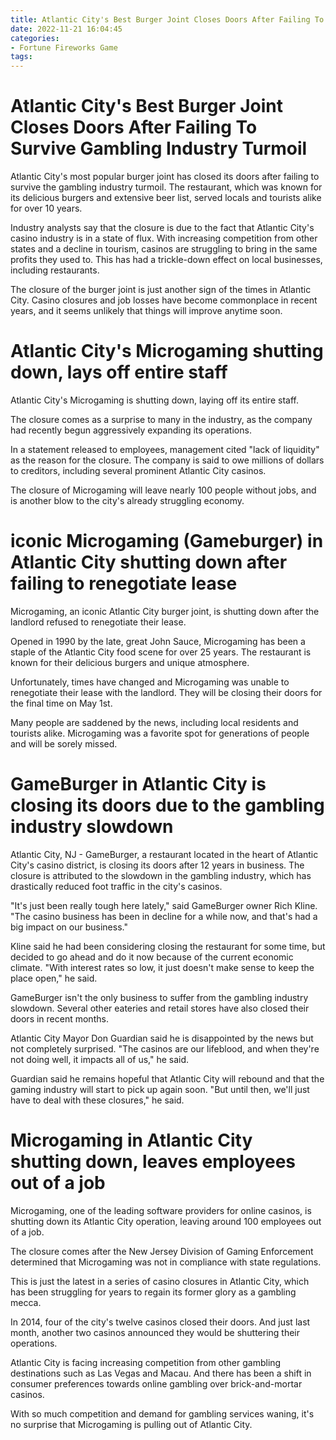```yaml
---
title: Atlantic City's Best Burger Joint Closes Doors After Failing To Survive Gambling Industry Turmoil 
date: 2022-11-21 16:04:45
categories:
- Fortune Fireworks Game
tags:
---
```



#  Atlantic City's Best Burger Joint Closes Doors After Failing To Survive Gambling Industry Turmoil 

Atlantic City's most popular burger joint has closed its doors after failing to survive the gambling industry turmoil. The restaurant, which was known for its delicious burgers and extensive beer list, served locals and tourists alike for over 10 years.

Industry analysts say that the closure is due to the fact that Atlantic City's casino industry is in a state of flux. With increasing competition from other states and a decline in tourism, casinos are struggling to bring in the same profits they used to. This has had a trickle-down effect on local businesses, including restaurants.

The closure of the burger joint is just another sign of the times in Atlantic City. Casino closures and job losses have become commonplace in recent years, and it seems unlikely that things will improve anytime soon.

#  Atlantic City's Microgaming shutting down, lays off entire staff 

Atlantic City's Microgaming is shutting down, laying off its entire staff.

The closure comes as a surprise to many in the industry, as the company had recently begun aggressively expanding its operations.

In a statement released to employees, management cited "lack of liquidity" as the reason for the closure. The company is said to owe millions of dollars to creditors, including several prominent Atlantic City casinos.

The closure of Microgaming will leave nearly 100 people without jobs, and is another blow to the city's already struggling economy.

#  iconic Microgaming (Gameburger) in Atlantic City shutting down after failing to renegotiate lease 

Microgaming, an iconic Atlantic City burger joint, is shutting down after the landlord refused to renegotiate their lease.

Opened in 1990 by the late, great John Sauce, Microgaming has been a staple of the Atlantic City food scene for over 25 years. The restaurant is known for their delicious burgers and unique atmosphere.

Unfortunately, times have changed and Microgaming was unable to renegotiate their lease with the landlord. They will be closing their doors for the final time on May 1st.

Many people are saddened by the news, including local residents and tourists alike. Microgaming was a favorite spot for generations of people and will be sorely missed.

#  GameBurger in Atlantic City is closing its doors due to the gambling industry slowdown 

Atlantic City, NJ - GameBurger, a restaurant located in the heart of Atlantic City's casino district, is closing its doors after 12 years in business. The closure is attributed to the slowdown in the gambling industry, which has drastically reduced foot traffic in the city's casinos.

"It's just been really tough here lately," said GameBurger owner Rich Kline. "The casino business has been in decline for a while now, and that's had a big impact on our business."

Kline said he had been considering closing the restaurant for some time, but decided to go ahead and do it now because of the current economic climate. "With interest rates so low, it just doesn't make sense to keep the place open," he said.

GameBurger isn't the only business to suffer from the gambling industry slowdown. Several other eateries and retail stores have also closed their doors in recent months.

Atlantic City Mayor Don Guardian said he is disappointed by the news but not completely surprised. "The casinos are our lifeblood, and when they're not doing well, it impacts all of us," he said.

Guardian said he remains hopeful that Atlantic City will rebound and that the gaming industry will start to pick up again soon. "But until then, we'll just have to deal with these closures," he said.

#  Microgaming in Atlantic City shutting down, leaves employees out of a job

Microgaming, one of the leading software providers for online casinos, is shutting down its Atlantic City operation, leaving around 100 employees out of a job.

The closure comes after the New Jersey Division of Gaming Enforcement determined that Microgaming was not in compliance with state regulations.

This is just the latest in a series of casino closures in Atlantic City, which has been struggling for years to regain its former glory as a gambling mecca.

In 2014, four of the city's twelve casinos closed their doors. And just last month, another two casinos announced they would be shuttering their operations.

Atlantic City is facing increasing competition from other gambling destinations such as Las Vegas and Macau. And there has been a shift in consumer preferences towards online gambling over brick-and-mortar casinos.

With so much competition and demand for gambling services waning, it's no surprise that Microgaming is pulling out of Atlantic City.